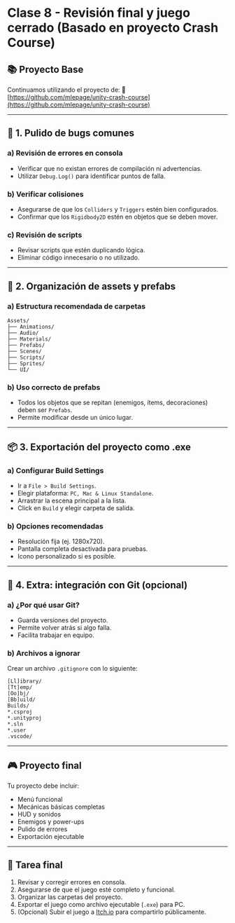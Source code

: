 # Clase 8 - Revisión final y juego cerrado (Basado en proyecto Crash Course)

## 📚 Proyecto Base

Continuamos utilizando el proyecto de:
🔗 [https://github.com/mlepage/unity-crash-course](https://github.com/mlepage/unity-crash-course)

---

## 🐞 1. Pulido de bugs comunes

### a) Revisión de errores en consola
- Verificar que no existan errores de compilación ni advertencias.
- Utilizar `Debug.Log()` para identificar puntos de falla.

### b) Verificar colisiones
- Asegurarse de que los `Colliders` y `Triggers` estén bien configurados.
- Confirmar que los `Rigidbody2D` estén en objetos que se deben mover.

### c) Revisión de scripts
- Revisar scripts que estén duplicando lógica.
- Eliminar código innecesario o no utilizado.

---

## 🧱 2. Organización de assets y prefabs

### a) Estructura recomendada de carpetas

```
Assets/
├── Animations/
├── Audio/
├── Materials/
├── Prefabs/
├── Scenes/
├── Scripts/
├── Sprites/
└── UI/
```

### b) Uso correcto de prefabs
- Todos los objetos que se repitan (enemigos, ítems, decoraciones) deben ser `Prefabs`.
- Permite modificar desde un único lugar.

---

## 📦 3. Exportación del proyecto como .exe

### a) Configurar Build Settings
- Ir a `File > Build Settings`.
- Elegir plataforma: `PC, Mac & Linux Standalone`.
- Arrastrar la escena principal a la lista.
- Click en `Build` y elegir carpeta de salida.

### b) Opciones recomendadas
- Resolución fija (ej. 1280x720).
- Pantalla completa desactivada para pruebas.
- Icono personalizado si es posible.

---

## 🔁 4. Extra: integración con Git (opcional)

### a) ¿Por qué usar Git?
- Guarda versiones del proyecto.
- Permite volver atrás si algo falla.
- Facilita trabajar en equipo.

### b) Archivos a ignorar
Crear un archivo `.gitignore` con lo siguiente:

```
[Ll]ibrary/
[Tt]emp/
[Oo]bj/
[Bb]uild/
Builds/
*.csproj
*.unityproj
*.sln
*.user
.vscode/
```

---

## 🎮 Proyecto final

Tu proyecto debe incluir:
- Menú funcional
- Mecánicas básicas completas
- HUD y sonidos
- Enemigos y power-ups
- Pulido de errores
- Exportación ejecutable

---

## 📌 Tarea final

1. Revisar y corregir errores en consola.
2. Asegurarse de que el juego esté completo y funcional.
3. Organizar las carpetas del proyecto.
4. Exportar el juego como archivo ejecutable (`.exe`) para PC.
5. (Opcional) Subir el juego a [Itch.io](https://itch.io) para compartirlo públicamente.

